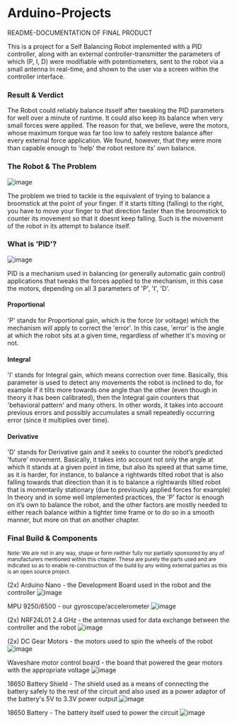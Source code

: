 # Arduino-Projects
README-DOCUMENTATION OF FINAL PRODUCT

This is a project for a Self Balancing Robot implemented with a PID controller, along with an external controller-transmitter the parameters of which (P, I, D) were modifiable with potentiometers, sent to the robot via a small antenna in real-time, and shown to the user via a screen within the controller interface.

### Result & Verdict

The Robot could reliably balance itsself after tweaking the PID parameters for well over a minute of runtime. It could also keep its balance when very small forces were applied. The reason for that, we believe, were the motors, whose maximum torque was far too low to safely restore balance after every external force application. We found, however, that they were more than capable enough to 'help' the robot restore its' own balance.

### The Robot & The Problem

![image](https://user-images.githubusercontent.com/85502727/211286341-6cc500b6-dd4f-448a-903a-a8ca0f5fd206.png)

The problem we tried to tackle is the equivalent of trying to balance a broomstick at the point of your finger. If it starts tilting (falling) to the right, you have to move your finger to that direction faster than the broomstick to counter its movement so that it doesnt keep falling. Such is the movement of the robot in its attempt to balance itself. 

### What is 'PID'?

![image](https://user-images.githubusercontent.com/85502727/211288493-f618b9b6-6302-440d-a427-da46e0e66604.png)

PID is a mechanism used in balancing (or generally automatic gain control) applications that tweaks the forces applied to the mechanism, in this case the motors, depending on all 3 parameters of 'P', 'I', 'D'. 
#### Proportional
'P' stands for Proportional gain, which is the force (or voltage) which the mechanism will apply to correct the 'error'. In this case, 'error' is the angle at which the robot sits at a given time, regardless of whether it's moving or not. 
#### Integral
'I' stands for Integral gain, which means correction over time. Basically, this parameter is used to detect any movements the robot is inclined to do, for example if it tilts more towards one angle than the other (even though in theory it has been calibrated), then the Integral gain counters that 'behavioral pattern' and many others. In other words, it takes into account previous errors and possibly accumulates a small repeatedly occurring error (since it multiplies over time). 
#### Derivative
'D' stands for Derivative gain and it seeks to counter the robot’s predicted ‘future’ movement. Basically, it takes into account not only the angle at which it stands at a given point in time, but also its speed at that same time, as it is harder, for instance, to balance a rightwards tilted robot that is also falling towards that direction than it is to balance a rightwards tilted robot that is momentarily stationary (due to previously applied forces for example)  In theory and in some well implemented practices, the 'P' factor is enough on it’s own to balance the robot, and the other factors are mostly needed to either reach balance within a tighter time frame or to do so in a smooth manner, but more on that on another chapter.

### Final Build & Components
<sub> Note: We are not in any way, shape or form neither fully nor partially sponsored by any of manufacturers mentioned within this chapter. These are purely the parts used and are indicated so as to enable re-construction of the build by any willing external parties as this is an open source project. <sub>

(2x) Arduino Nano - the Development Board used in the robot and the controller
  ![image](https://user-images.githubusercontent.com/85502727/211302574-4858270a-e53b-4300-aad7-e04388e31a7d.png)

MPU 9250/6500 - our gyroscope/accelerometer
  ![image](https://user-images.githubusercontent.com/85502727/211302731-3a1371b1-bee2-4a21-be91-8d25317fbee2.png)

(2x) NRF24L01 2.4 GHz - the antennas used for data exchange between the controller and the robot
  ![image](https://user-images.githubusercontent.com/85502727/211302890-82fa659f-fd86-46b3-a258-83e731cead0f.png)

(2x) DC Gear Motors - the motors used to spin the wheels of the robot
  ![image](https://user-images.githubusercontent.com/85502727/211303588-1f49b88f-a3f0-4e04-ad51-c892a1abb89d.png)

Waveshare motor control board - the board that powered the gear motors with the appropriate voltage
  ![image](https://user-images.githubusercontent.com/85502727/211303561-10ae012e-05a9-4fb4-a650-570b0b85141c.png)

18650 Battery Shield - The shield used as a means of connecting the battery safely to the rest of the circuit and also used as a power adaptor of the battery's 5V to 3.3V power output
  ![image](https://user-images.githubusercontent.com/85502727/211303840-d92bc0a7-0738-48c7-9658-00c9524394d4.png)

18650 Battery - The battery itself used to power the circuit
  ![image](https://user-images.githubusercontent.com/85502727/211307156-86df0010-f314-48e3-b3e4-b0b88fa11951.png)



